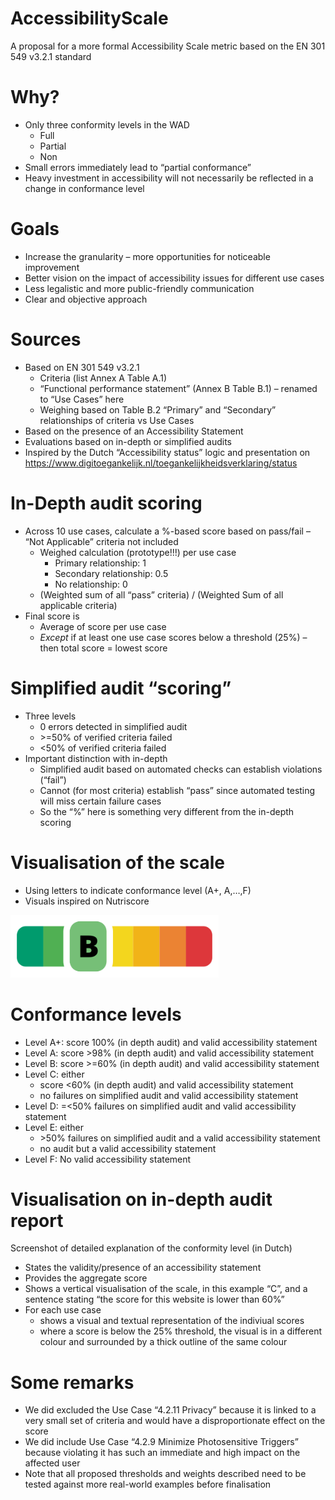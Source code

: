 # AccessibilityScale
A proposal for a more formal Accessibility Scale metric based on the EN 301 549 v3.2.1 standard

# **Why?**

- Only three conformity levels in the WAD
    - Full
    - Partial
    - Non
- Small errors immediately lead to “partial conformance”
- Heavy investment in accessibility will not necessarily be reflected in a change in conformance level

# **Goals**

- Increase the granularity – more opportunities for noticeable improvement
- Better vision on the impact of accessibility issues for different use cases
- Less legalistic and more public-friendly communication
- Clear and objective approach

# **Sources**

- Based on EN 301 549 v3.2.1
    - Criteria (list Annex A Table A.1)
    - “Functional performance statement” (Annex B Table B.1) – renamed to “Use Cases” here
    - Weighing based on Table B.2 “Primary” and “Secondary” relationships of criteria vs Use Cases
- Based on the presence of an Accessibility Statement
- Evaluations based on in-depth or simplified audits
- Inspired by the Dutch “Accessibility status” logic and presentation on  
<https://www.digitoegankelijk.nl/toegankelijkheidsverklaring/status>

# **In-Depth audit scoring**

-  Across 10 use cases, calculate a %-based score based on pass/fail – “Not Applicable” criteria not included
    -  Weighed calculation (prototype!!!) per use case
        - Primary relationship: 1
        - Secondary relationship: 0.5
        - No relationship: 0
    - (Weighted sum of all “pass” criteria) / (Weighted Sum of all applicable criteria)
- Final score is
    - Average of score per use case
    - *Except* if at least one use case scores below a threshold (25%) – then total score = lowest score

# **Simplified audit “scoring”**

- Three levels
    - 0 errors detected in simplified audit
    - \>=50% of verified criteria failed
    - <50% of verified criteria failed
- Important distinction with in-depth
    - Simplified audit based on automated checks can establish violations (“fail”)
    - Cannot (for most criteria) establish “pass” since automated testing will miss certain failure cases
    - So the “%” here is something very different from the in-depth scoring

# **Visualisation of the scale**

- Using letters to indicate conformance level (A+, A,…,F)
- Visuals inspired on Nutriscore
<img src="https://raw.githubusercontent.com/openfed/AccessibilityScale/refs/heads/main/svg/scale-horizontal-b.svg" height="100">

# Conformance levels

- Level A+: score 100% (in depth audit) and valid accessibility statement
- Level A: score >98% (in depth audit) and valid accessibility statement
- Level B: score >=60% (in depth audit) and valid accessibility statement
- Level C: either
    - score <60% (in depth audit) and valid accessibility statement
    - no failures on simplified audit and valid accessibility statement
- Level D: =<50% failures on simplified audit and valid accessibility statement
- Level E: either
    - \>50% failures on simplified audit and a valid accessibility statement
    - no audit but a valid accessibility statement
- Level F: No valid accessibility statement

# **Visualisation on in-depth audit report**

Screenshot of detailed explanation of the conformity level (in Dutch)

- States the validity/presence of an accessibility statement
- Provides the aggregate score
- Shows a vertical visualisation of the scale, in this example “C”, and a sentence stating “the score for this website is lower than 60%”
- For each use case
    - shows a visual and textual representation of the indiviual scores
    - where a score is below the 25% threshold, the visual is in a different colour and surrounded by a thick outline of the same colour

# **Some remarks**

- We did excluded the Use Case “4.2.11 Privacy” because it is linked to a very small set of criteria and would have a disproportionate effect on the score
- We did include Use Case “4.2.9 Minimize Photosensitive Triggers” because violating it has such an immediate and high impact on the affected user
- Note that all proposed thresholds and weights described need to be tested against more real-world examples before finalisation
